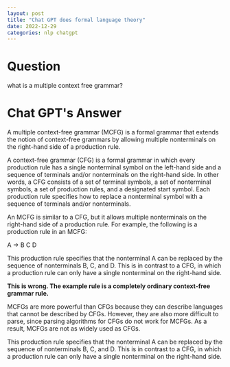 ```yaml
---
layout: post
title: "Chat GPT does formal language theory"
date: 2022-12-29
categories: nlp chatgpt
---
```


# Question

what is a multiple context free grammar?

# Chat GPT's Answer
A multiple context-free grammar (MCFG) is a formal grammar that extends the notion of context-free grammars by allowing multiple nonterminals on the right-hand side of a production rule.

A context-free grammar (CFG) is a formal grammar in which every production rule has a single nonterminal symbol on the left-hand side and a sequence of terminals and/or nonterminals on the right-hand side. In other words, a CFG consists of a set of terminal symbols, a set of nonterminal symbols, a set of production rules, and a designated start symbol. Each production rule specifies how to replace a nonterminal symbol with a sequence of terminals and/or nonterminals.

An MCFG is similar to a CFG, but it allows multiple nonterminals on the right-hand side of a production rule. For example, the following is a production rule in an MCFG:

A -> B C D

This production rule specifies that the nonterminal A can be replaced by the sequence of nonterminals B, C, and D. This is in contrast to a CFG, in which a production rule can only have a single nonterminal on the right-hand side. 

__This is wrong. The example rule is a completely ordinary context-free grammar rule.__

MCFGs are more powerful than CFGs because they can describe languages that cannot be described by CFGs. However, they are also more difficult to parse, since parsing algorithms for CFGs do not work for MCFGs. As a result, MCFGs are not as widely used as CFGs.


This production rule specifies that the nonterminal A can be replaced by the sequence of nonterminals B, C, and D. This is in contrast to a CFG, in which a production rule can only have a single nonterminal on the right-hand side. 

